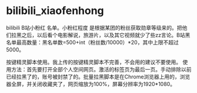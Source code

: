 # bilibili_xiaofenhong
bilibili B站小粉红 名单。小粉红程度 是根据某团的粉丝获取勋章等级来的。把他们拉黑之后，以后看个电影解说，旅游片，以及其它视频就少了些zz言论。B站黑名单最高数量：黑名单数=500+int（粉丝数/10000）*20，其中上限不超过5000。


按键精灵脚本使用。我上传的按键精灵脚本不完善，不会用的建议不要使用。 使用方法：首先要打开全部个人空间网页。激活的标签页为最后一页。手动排除以前已经拉黑了的，账号被封禁了的。批量拉黑脚本是在Chrome浏览器上用的，浏览器全屏，并关闭收藏夹了，网页缩放为100%，屏幕分辨率为1920*1080。
